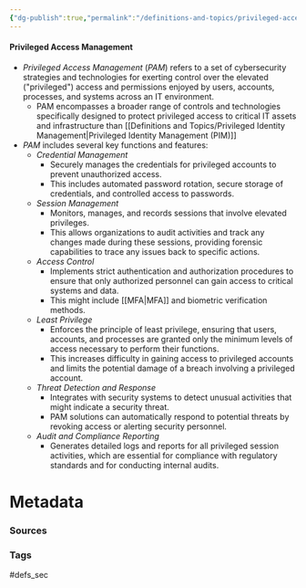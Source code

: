 ```yaml
---
{"dg-publish":true,"permalink":"/definitions-and-topics/privileged-access-management/","noteIcon":""}
---
```


#### Privileged Access Management
- *Privileged Access Management* (*PAM*) refers to a set of cybersecurity strategies and technologies for exerting control over the elevated ("privileged") access and permissions enjoyed by users, accounts, processes, and systems across an IT environment. 
	- PAM encompasses a broader range of controls and technologies specifically designed to protect privileged access to critical IT assets and infrastructure than [[Definitions and Topics/Privileged Identity Management\|Privileged Identity Management (PIM)]]
- *PAM* includes several key functions and features:
	- *Credential Management*
		- Securely manages the credentials for privileged accounts to prevent unauthorized access.
		- This includes automated password rotation, secure storage of credentials, and controlled access to passwords.
	- *Session Management*
		- Monitors, manages, and records sessions that involve elevated privileges.
		- This allows organizations to audit activities and track any changes made during these sessions, providing forensic capabilities to trace any issues back to specific actions.
	- *Access Control*
		- Implements strict authentication and authorization procedures to ensure that only authorized personnel can gain access to critical systems and data.
		- This might include [[MFA\|MFA]] and biometric verification methods.
	- *Least Privilege*
		- Enforces the principle of least privilege, ensuring that users, accounts, and processes are granted only the minimum levels of access necessary to perform their functions.
		- This increases difficulty in gaining access to privileged accounts and limits the potential damage of a breach involving a privileged account.
	- *Threat Detection and Response*
		- Integrates with security systems to detect unusual activities that might indicate a security threat.
		- PAM solutions can automatically respond to potential threats by revoking access or alerting security personnel.
	- *Audit and Compliance Reporting*
		- Generates detailed logs and reports for all privileged session activities, which are essential for compliance with regulatory standards and for conducting internal audits.






# Metadata

### Sources


### Tags
#defs_sec 
